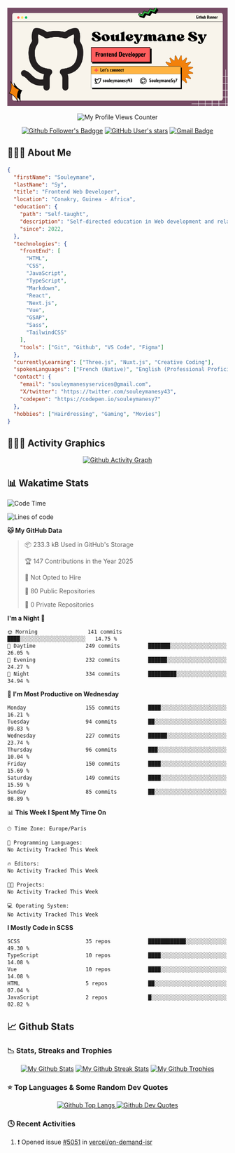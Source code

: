 <!-- Section 1: Customs Banner -->

<p align="center">
  <a href="https://github.com/SouleymaneSy7/">
    <img src="./assets/my-github-banner.png" /></a>
</p>

<!--  Section 2: Social Badges Icons -->

<p align="center"><a target="_blank"><img src="https://komarev.com/ghpvc/?username=souleymanesy7&color=0d1118&style=for-the-badge&label=PROFILE+VIEWS" alt="My Profile Views Counter" height="28" /></a></p>

<p align="center">
  <a href="https://github.com/SouleymaneSy7" title="My Followers On Github"><img alt="Github Follower's Badgge" src="https://img.shields.io/github/followers/souleymanesy7?style=for-the-badge&logo=github&logoColor=FFF&labelColor=0d1118&color=272932"></a>  
  <a href="https://github.com/SouleymaneSy7?tab=stars" title="My Stars On Github"><img alt="GitHub User's stars" src="https://img.shields.io/github/stars/souleymanesy7?affiliations=OWNER&style=for-the-badge&logo=data%3Aimage%2Fsvg%2Bxml%3Bbase64%2CPHN2ZyB4bWxucz0iaHR0cDovL3d3dy53My5vcmcvMjAwMC9zdmciIHZpZXdCb3g9IjAgMCA1NzYgNTEyIj48IS0tIUZvbnQgQXdlc29tZSBGcmVlIDYuNy4yIGJ5IEBmb250YXdlc29tZSAtIGh0dHBzOi8vZm9udGF3ZXNvbWUuY29tIExpY2Vuc2UgLSBodHRwczovL2ZvbnRhd2Vzb21lLmNvbS9saWNlbnNlL2ZyZWUgQ29weXJpZ2h0IDIwMjUgRm9udGljb25zLCBJbmMuLS0%2BPHBhdGggZmlsbD0iI2ZmZmZmZiIgZD0iTTMxNi45IDE4QzMxMS42IDcgMzAwLjQgMCAyODguMSAwcy0yMy40IDctMjguOCAxOEwxOTUgMTUwLjMgNTEuNCAxNzEuNWMtMTIgMS44LTIyIDEwLjItMjUuNyAyMS43cy0uNyAyNC4yIDcuOSAzMi43TDEzNy44IDMyOSAxMTMuMiA0NzQuN2MtMiAxMiAzIDI0LjIgMTIuOSAzMS4zczIzIDggMzMuOCAyLjNsMTI4LjMtNjguNSAxMjguMyA2OC41YzEwLjggNS43IDIzLjkgNC45IDMzLjgtMi4zczE0LjktMTkuMyAxMi45LTMxLjNMNDM4LjUgMzI5IDU0Mi43IDIyNS45YzguNi04LjUgMTEuNy0yMS4yIDcuOS0zMi43cy0xMy43LTE5LjktMjUuNy0yMS43TDM4MS4yIDE1MC4zIDMxNi45IDE4eiIvPjwvc3ZnPg%3D%3D&label=Github%20Star&labelColor=0d1118&color=272932"></a>
  <a href="mailto:souleymanesyservices@gmail.com" title="Send Me An E-mail"><img alt="Gmail Badge" src="https://img.shields.io/badge/souleymanesyservices%40gmail.com-272932?style=for-the-badge&logo=gmail&logoColor=fff&label=GMAIL&labelColor=0d1118&link=mail" /></a>
</p>

<!-- Section 3: About Me -->

<h2>👨🏾‍💻 About Me</h2>

```json
{
  "firstName": "Souleymane",
  "lastName": "Sy",
  "title": "Frontend Web Developer",
  "location": "Conakry, Guinea - Africa",
  "education": {
    "path": "Self-taught",
    "description": "Self-directed education in Web development and related technologies.",
    "since": 2022,
  },
  "technologies": {
    "frontEnd": [
      "HTML",
      "CSS",
      "JavaScript",
      "TypeScript",
      "Markdown",
      "React",
      "Next.js",
      "Vue",
      "GSAP",
      "Sass",
      "TailwindCSS"
    ],
    "tools": ["Git", "Github", "VS Code", "Figma"]
  },
  "currentlyLearning": ["Three.js", "Nuxt.js", "Creative Coding"],
  "spokenLanguages": ["French (Native)", "English (Professional Proficiency)"],
  "contact": {
    "email": "souleymanesyservices@gmail.com",
    "X/twitter": "https://twitter.com/souleymanesy43",
    "codepen": "https://codepen.io/souleymanesy7"
  },
  "hobbies": ["Hairdressing", "Gaming", "Movies"]
}
```

<!-- Section 4: Activity Graphics -->

<h2>🚣🏽‍♂️ Activity Graphics</h2>

<p align="center">
  <a href="https://github.com/ashutosh00710/github-readme-activity-graph">
    <img alt="Github Activity Graph" src="https://github-readme-activity-graph.vercel.app/graph?username=SouleymaneSy7&theme=nord&custom_title=Souleymane%20Activity%20Graphs&hide_border=true&radius=5" />
  </a>
</p>

<!-- Section 5: Wakatime Statistics -->

<h2>📊 Wakatime Stats</h2>

<!--START_SECTION:waka-readme-stats-->
![Code Time](http://img.shields.io/badge/Code%20Time-309%20hrs%2017%20mins-blue)

![Lines of code](https://img.shields.io/badge/From%20Hello%20World%20I%27ve%20Written-251.8%20thousand%20lines%20of%20code-blue)

**🐱 My GitHub Data** 

> 📦 233.3 kB Used in GitHub's Storage 
 > 
> 🏆 147 Contributions in the Year 2025
 > 
> 🚫 Not Opted to Hire
 > 
> 📜 80 Public Repositories 
 > 
> 🔑 0 Private Repositories 
 > 
**I'm a Night 🦉** 

```text
🌞 Morning                141 commits         ████░░░░░░░░░░░░░░░░░░░░░   14.75 % 
🌆 Daytime                249 commits         ███████░░░░░░░░░░░░░░░░░░   26.05 % 
🌃 Evening                232 commits         ██████░░░░░░░░░░░░░░░░░░░   24.27 % 
🌙 Night                  334 commits         █████████░░░░░░░░░░░░░░░░   34.94 % 
```
📅 **I'm Most Productive on Wednesday** 

```text
Monday                   155 commits         ████░░░░░░░░░░░░░░░░░░░░░   16.21 % 
Tuesday                  94 commits          ██░░░░░░░░░░░░░░░░░░░░░░░   09.83 % 
Wednesday                227 commits         ██████░░░░░░░░░░░░░░░░░░░   23.74 % 
Thursday                 96 commits          ███░░░░░░░░░░░░░░░░░░░░░░   10.04 % 
Friday                   150 commits         ████░░░░░░░░░░░░░░░░░░░░░   15.69 % 
Saturday                 149 commits         ████░░░░░░░░░░░░░░░░░░░░░   15.59 % 
Sunday                   85 commits          ██░░░░░░░░░░░░░░░░░░░░░░░   08.89 % 
```


📊 **This Week I Spent My Time On** 

```text
🕑︎ Time Zone: Europe/Paris

💬 Programming Languages: 
No Activity Tracked This Week

🔥 Editors: 
No Activity Tracked This Week

🐱‍💻 Projects: 
No Activity Tracked This Week

💻 Operating System: 
No Activity Tracked This Week
```

**I Mostly Code in SCSS** 

```text
SCSS                     35 repos            ████████████░░░░░░░░░░░░░   49.30 % 
TypeScript               10 repos            ████░░░░░░░░░░░░░░░░░░░░░   14.08 % 
Vue                      10 repos            ████░░░░░░░░░░░░░░░░░░░░░   14.08 % 
HTML                     5 repos             ██░░░░░░░░░░░░░░░░░░░░░░░   07.04 % 
JavaScript               2 repos             █░░░░░░░░░░░░░░░░░░░░░░░░   02.82 % 
```




<!--END_SECTION:waka-readme-stats-->

<!--START_SECTION:waka-simple-->
<!--END_SECTION:waka-simple-->

<!-- Section 6: Github Statistics and Activities -->

<h2>📈 Github Stats</h2>

<h3>📉 Stats, Streaks and Trophies</h3>

<p align="center">
  <a href="https://github.com/anuraghazra/github-readme-stats">
    <img src="https://github-readme-stats.vercel.app/api?username=souleymanesy7&theme=nord&hide_border=true&show_icons=true&hide=prs" alt="My Github Stats" /></a>
  <a href="https://git.io/streak-stats">
    <img src="https://streak-stats.demolab.com/?user=SouleymaneSy7&theme=nord&hide_border=true&border_radius=5" alt="My Github Streak Stats" /></a>
  <a href="https://github.com/ryo-ma/github-profile-trophy" >
    <img src="https://github-profile-trophy.vercel.app/?username=souleymanesy7&theme=nord&margin-w=3&row=1&column=4" alt="My Github Trophies" /></a>
</p>

<!-- Section 7: Top Languages and Dev Quotes -->

<h3>⭐️ Top Languages & Some Random Dev Quotes</h3>

<p align="center">
  <a href="https://github.com/anuraghazra/github-readme-stats">
    <img alt="Github Top Langs" src="https://github-readme-stats.vercel.app/api/top-langs/?username=SouleymaneSy7&theme=nord&card_width=380&border_color=88C0D0&langs_count=5" />
  </a>
  <a href="https://github.com/PiyushSuthar/github-readme-quotes" >
    <img alt="Github Dev Quotes" src="https://quotes-github-readme.vercel.app/api?type=vertical&theme=nord&border=true" />
  </a>
</p>

<!-- Section 8: Recents Activities -->

<h3>🕓 Recent Activities</h3>

<!--START_SECTION:activity-->
1. ❗ Opened issue [#5051](https://github.com/vercel/on-demand-isr/issues/5051) in [vercel/on-demand-isr](https://github.com/vercel/on-demand-isr)
<!--END_SECTION:activity-->
